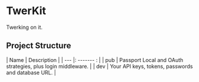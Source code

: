 TwerKit
=======

Twerking on it.


Project Structure
-----------------

| Name | Description |
| --- |: ------- : |
| pub | Passport Local and OAuth strategies, plus login middleware. |
| dev | Your API keys, tokens, passwords and database URL.          |
